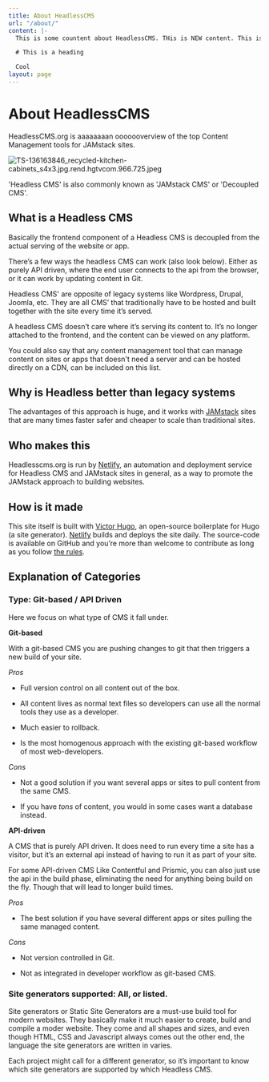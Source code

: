 ```yaml
---
title: About HeadlessCMS
url: "/about/"
content: |-
  This is some countent about HeadlessCMS. THis is NEW content. This is **BOLD!**

  # This is a heading 

  Cool
layout: page
---
```


# About HeadlessCMS

HeadlessCMS.org is aaaaaaaan ooooooverview of the top Content Management tools for JAMstack sites.

![TS-136163846_recycled-kitchen-cabinets_s4x3.jpg.rend.hgtvcom.966.725.jpeg](/uploads/TS-136163846_recycled-kitchen-cabinets_s4x3.jpg.rend.hgtvcom.966.725.jpeg)

\'Headless CMS' is also commonly known as 'JAMstack CMS' or 'Decoupled CMS'.

## What is a Headless CMS

Basically the frontend component of a Headless CMS is decoupled from the actual serving of the website or app.

There’s a few ways the headless CMS can work (also look below).
Either as purely API driven, where the end user connects to the api from the browser, or it can work by updating content in Git.

Headless CMS' are opposite of legacy systems like Wordpress, Drupal, Joomla, etc. They are all CMS’ that traditionally have to be hosted and built together with the site every time it’s served.

A headless CMS doesn’t care where it’s serving its content to. It’s no longer attached to the frontend, and the content can be viewed on any platform.

You could also say that any content management tool that can manage content on sites or apps that doesn't need a server and can be hosted directly on a CDN, can be included on this list.

## Why is Headless better than legacy systems

The advantages of this approach is huge, and it works with [JAMstack](https://www.jamstack.org/) sites that are many times faster safer and cheaper to scale than traditional sites.

## Who makes this

Headlesscms.org is run by [Netlify](https://www.netlify.com), an automation and deployment service for Headless CMS and JAMstack sites  in general, as a way to promote the JAMstack approach to building websites.

## How is it made

This site itself is built with [Victor Hugo](https://github.com/netlify/victor-hugo), an open-source boilerplate for Hugo (a site generator). [Netlify](https://www.netlify.com) builds and deploys the site daily. The source-code is available on GitHub and you’re more than welcome to contribute as long as you follow [the rules](/rules).

## Explanation of Categories

### Type: Git-based / API Driven

Here we focus on what type of CMS it fall under.

**Git-based**

With a git-based CMS you are pushing changes to git that then triggers a new build of your site.

*Pros*

* Full version control on all content out of the box.

* All content lives as normal text files so developers can use all the normal tools they use as a developer.

* Much easier to rollback.

* Is the most homogenous approach with the existing git-based workflow of most web-developers.

*Cons*

* Not a good solution if you want several apps or sites to pull content from the same CMS.

* If you have *tons* of content, you would in some cases want a database instead.

**API-driven**

A CMS that is purely API driven. It does need to run every time a site has a visitor, but it’s an external api instead of having to run it as part of your site.

For some API-driven CMS Like Contentful and Prismic, you can also just use the api in the build phase, eliminating the need for anything being build on the fly. Though that will lead to longer build times.

*Pros*

* The best solution if you have several different apps or sites pulling the same managed content.

*Cons*

* Not version controlled in Git.

* Not as integrated in developer workflow as git-based CMS.

### Site generators supported: All, or listed.

Site generators or Static Site Generators are a must-use build tool for modern websites. They basically make it much easier to create, build and compile a moder website. They come and all shapes and sizes, and even though HTML, CSS and Javascript always comes out the other end, the language the site generators are written in varies.

Each project might call for a different generator, so it’s important to know which site generators are supported by which Headless CMS.